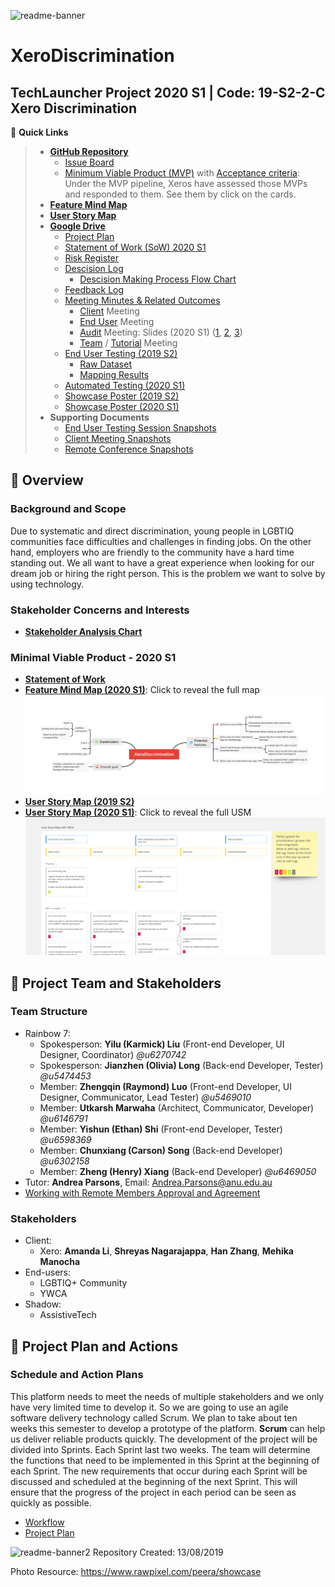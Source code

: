 ![readme-banner](Assets/readme-banner/readme-banner-new.png)
# XeroDiscrimination
TechLauncher Project 2020 S1 | Code: 19-S2-2-C Xero Discrimination
---
:link: **Quick Links**
> * [**GitHub Repository**](https://github.com/XeroDiscrimination/XeroDiscrimination)
> 	* [Issue Board](https://github.com/XeroDiscrimination/XeroDiscrimination/issues)
>	* [Minimum Viable Product (MVP)](https://github.com/XeroDiscrimination/XeroDiscrimination/labels/MVP) with [Acceptance criteria](https://github.com/XeroDiscrimination/XeroDiscrimination/labels/MVP): Under the MVP pipeline, Xeros have assessed those MVPs and responded to them. See them by click on the cards.
> * [**Feature Mind Map**](https://drive.google.com/file/d/13mptTU_BVMKIFpw-GJgYrQAsPAmmu2UL/view?usp=sharing)
> * [**User Story Map**](https://miro.com/app/board/o9J_ktx1beQ=/)
> * [**Google Drive**](https://drive.google.com/drive/folders/16or-qAWaP47zYRBujUtLxquibFVMffwd)
>  	* [Project Plan](https://drive.google.com/open?id=1SB9oyRcp21_rfohmSQQdtWHxJnV5V1Ay)
>	* [Statement of Work (SoW) 2020 S1](https://docs.google.com/document/d/1YBZL4IUF8j6Wo8m1v1iqP18Us73I_kAL-XkAC27-nug/edit?usp=sharing)
>	* [Risk Register](https://drive.google.com/drive/u/0/folders/1PMRCn4jS3Ur-zPC1xj_NW_ijhUyR6ev7)
>	* [Descision Log](https://drive.google.com/drive/u/0/folders/18XHohg63HihipddTGb2wYRgnH8vlGodf)
>		* [Descision Making Process Flow Chart](https://drive.google.com/drive/u/0/folders/18XHohg63HihipddTGb2wYRgnH8vlGodf)
>	* [Feedback Log](https://drive.google.com/open?id=17opM28HwXkN9lNWn-Xqov2nKgrbP8UU318U0HRg5uKo)
>	* [Meeting Minutes & Related Outcomes](https://drive.google.com/drive/folders/169VP35T8-W4mUahAn6C6lPCQlQS187oB?usp=sharing)
>		* [Client](https://drive.google.com/open?id=1vc3TeHVgU1Vq6-Y29HxFt1Xkx-3eZDTW) Meeting
>		* [End User](https://drive.google.com/open?id=1rCV_ug61Qbb6UDWZ5-2Bvz3qek2n9rSn) Meeting
>		* [Audit](https://drive.google.com/open?id=1kezyvWSLgQJ2wjDgFBhbEjjY67mQWr2M) Meeting: Slides (2020 S1)
([1](https://drive.google.com/file/d/1jjmwQwgzMD17aWH7QpZiZ2kdm8rWfUVM/view?usp=sharing), 
[2](https://drive.google.com/file/d/1rfiGfFUV34TA7PS0h5WoP9n6thAsYAeh/view?usp=sharing), 
[3]())
>		* [Team](https://drive.google.com/open?id=1arzk6l9_O8YybPrH0kaxIwK0ths6L3fP) / [Tutorial](https://drive.google.com/open?id=1C4UaNbOGimv8jshIyIePxW8_cET9NcnZ) Meeting
>	* [End User Testing (2019 S2)](https://drive.google.com/open?id=18gqvqGhVzZDWSa4ZrAtFL8qN_p34Or0f)
>		* [Raw Dataset](https://drive.google.com/open?id=1oOTcOjIXANYLUUetfQKv-XSHVPR-XBBw)
>		* [Mapping Results](https://drive.google.com/open?id=1B2iga5l2LiMfU-7CfuF2J6yy8ClL2tBl)
>	* [Automated Testing (2020 S1)](https://docs.google.com/document/d/1goGjxbINq-eNTyM5asZ51fhx1P8zTlKmH7IWhRiwIBw/edit?usp=sharing)
>	* [Showcase Poster (2019 S2)](https://drive.google.com/open?id=1ltiUQCcyGbkt4VDQtEBzp-M4R6VGYLvE)
>	* [Showcase Poster (2020 S1)](https://drive.google.com/file/d/1GGG16kWNh-AtCTrQzY3W8r8fJrOEjsFv/view?usp=sharing)
> * **Supporting Documents**
>	* [End User Testing Session Snapshots](https://drive.google.com/open?id=15zp7NXvwh1mF8rbWCacpLxMA0dr5QOzW)
>	* [Client Meeting Snapshots](https://drive.google.com/drive/folders/1WJXr71ocib6bxigVTzI6vIyjT1Pv-xET?usp=sharing)
>	* [Remote Conference Snapshots](https://drive.google.com/open?id=1aH_3ooJcwpeVPQzX3-1kkmum6lzwScxW)



## :round_pushpin: Overview

### Background and Scope
Due to systematic and direct discrimination, young people in LGBTIQ communities face difficulties and challenges in finding jobs. On the other hand, employers who are friendly to the community have a hard time standing out. We all want to have a great experience when looking for our dream job or hiring the right person. This is the problem we want to solve by using technology.

### Stakeholder Concerns and Interests
* **[Stakeholder Analysis Chart](https://docs.google.com/document/d/1epvI6XaQV2DkQ-P9564PAwCpmkWzaDA2)**

### Minimal Viable Product - 2020 S1
* **[Statement of Work](https://drive.google.com/open?id=1qOL4Du4DMxNp0jUrjw0eTDZJfbZcw_oE)**
* **[Feature Mind Map (2020 S1)](https://drive.google.com/file/d/13mptTU_BVMKIFpw-GJgYrQAsPAmmu2UL/view?usp=sharing)**: Click to reveal the full map
![feature-mind-map](Assets/Feature_Mind_Map.png)
* **[User Story Map (2019 S2)](https://drive.google.com/open?id=1PS4gMNf0QJ2Y59hs9PiB_H7XSiubzW37)**
* **[User Story Map (2020 S1)](https://miro.com/app/board/o9J_ktx1beQ=/)**: Click to reveal the full USM
[![usm-snapshot](Assets/USM_Snapshot_2.png)](https://miro.com/app/board/o9J_ktx1beQ=/)


## :round_pushpin: Project Team and Stakeholders
### Team Structure
* Rainbow 7:
	* Spokesperson: **Yilu (Karmick) Liu** (Front-end Developer, UI Designer, Coordinator) _@u6270742_
	* Spokesperson: **Jianzhen (Olivia) Long** (Back-end Developer, Tester) _@u5474453_
	* Member: **Zhengqin (Raymond) Luo** (Front-end Developer, UI Designer, Communicator, Lead Tester) _@u5469010_
	* Member: **Utkarsh Marwaha** (Architect, Communicator, Developer) _@u6146791_
	* Member: **Yishun (Ethan) Shi** (Front-end Developer, Tester) _@u6598369_
	* Member: **Chunxiang (Carson) Song** (Back-end Developer) _@u6302158_
	* Member: **Zheng (Henry) Xiang** (Back-end Developer) _@u6469050_
* Tutor: **Andrea Parsons**, Email: Andrea.Parsons@anu.edu.au
* [Working with Remote Members Approval and Agreement](https://drive.google.com/file/d/1sSnSL86ubvxETi3SM4OCQuOqCNMHB_PW/view?usp=sharing)
### Stakeholders
* Client:
	* Xero: **Amanda Li**, **Shreyas Nagarajappa**, **Han Zhang**, **Mehika Manocha**
* End-users:
	* LGBTIQ+ Community
	* YWCA
* Shadow:
	* AssistiveTech


## :round_pushpin: Project Plan and Actions
### Schedule and Action Plans
This platform needs to meet the needs of multiple stakeholders and we only have very limited time to develop it. So we are going to use an agile software delivery technology called Scrum. We plan to take about ten weeks this semester to develop a prototype of the platform.
**Scrum** can help us deliver reliable products quickly. The development of the project will be divided into Sprints. Each Sprint last two weeks. The team will determine the functions that need to be implemented in this Sprint at the beginning of each Sprint. The new requirements that occur during each Sprint will be discussed and scheduled at the beginning of the next Sprint. This will ensure that the progress of the project in each period can be seen as quickly as possible.
* [Workflow](https://docs.google.com/document/d/1vpVsB1WfnFJghHDhj2oB_8T0LCyMkpXN)
* [Project Plan](https://drive.google.com/drive/folders/1Iu3-M5JF8mSyvAnLL6TflXMhrUxbSZ6P)



![readme-banner2](Assets/readme-banner/readme-banner.png)
Repository Created: 13/08/2019

Photo Resource: https://www.rawpixel.com/peera/showcase
